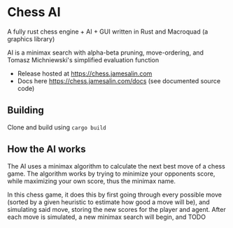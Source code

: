 # Chess AI

A fully rust chess engine + AI + GUI written in Rust and Macroquad (a graphics library)

AI is a minimax search with alpha-beta pruning, move-ordering, and Tomasz Michniewski's simplified evaluation function

- Release hosted at <https://chess.jamesalin.com>
- Docs here <https://chess.jamesalin.com/docs> (see documented source code)

## Building

Clone and build using `cargo build`

## How the AI works

The AI uses a minimax algorithm to calculate the next best move of a chess game. The algorithm works by trying to minimize your opponents score, while maximizing your own score, thus the minimax name.

In this chess game, it does this by first going through every possible move (sorted by a given heuristic to estimate how good a move will be), and simulating said move, storing the new scores for the player and agent. After each move is simulated, a new minimax search will begin, and TODO
